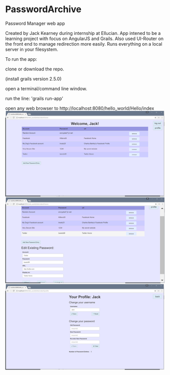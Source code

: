 # PasswordArchive
Password Manager web app

Created by Jack Kearney during internship at Ellucian. App intened to be a learning project with focus on AngularJS and Grails. Also used UI-Router on the front end to manage redirection more easily. Runs everything on a local server in your filesystem. 

To run the app:

clone or download the repo.

(install grails version 2.5.0)

open a terminal/command line window.

run the line: 'grails run-app'

open any web browser to http://localhost:8080/hello_world/Hello/index
![home screen](https://github.com/jackkearney/PasswordArchive/blob/master/home_screen.png)
![home screen edit view](https://github.com/jackkearney/PasswordArchive/blob/master/home_screen_edit.png)
![profile screen](https://github.com/jackkearney/PasswordArchive/blob/master/profile.png)

